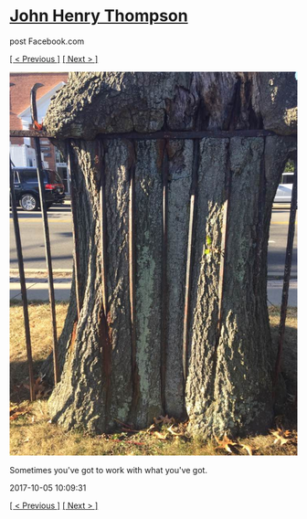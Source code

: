 # [John Henry Thompson](../README.md)
post Facebook.com

[[ < Previous ]](2017-10-05-2.md) [[ Next > ]](2017-10-04-1.md)

[![](../media/2017-10-05/Timeline-Photos-Sometimes-you-ve-got-to-work-with-what-you-ve-go.jpg)](../README.md)

Sometimes you've got to work with what you've got.

2017-10-05 10:09:31

[[ < Previous ]](2017-10-05-2.md) [[ Next > ]](2017-10-04-1.md)